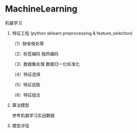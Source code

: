 # MachineLearning

机器学习

1. 特征工程 (python sklearn preprocessing & feature_selection)

    （1）缺省值处理

    （2）标签编码  独热编码

    （3）数据集处理 数据归一化标准化

    （4）特征选择

    （5）特征选取

    （6）特征组合

3. 算法模型 

     参考机器学习实战数据

4. 模型评估
